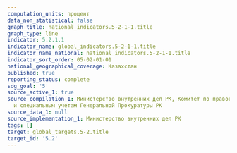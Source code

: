 ```yaml
---
computation_units: процент
data_non_statistical: false
graph_title: national_indicators.5-2-1-1.title
graph_type: line
indicator: 5.2.1.1
indicator_name: global_indicators.5-2-1-1.title
indicator_name_national: national_indicators.5-2-1-1.title
indicator_sort_order: 05-02-01-01
national_geographical_coverage: Казахстан
published: true
reporting_status: complete
sdg_goal: '5'
source_active_1: true
source_compilation_1: Министерство внутренних дел РК, Комитет по правовой статистике
  и специальным учетам Генеральной Прокуратуры РК
source_data_1: null
source_implementation_1: Министерство внутренних дел РК
tags: []
target: global_targets.5-2.title
target_id: '5.2'
---
```

